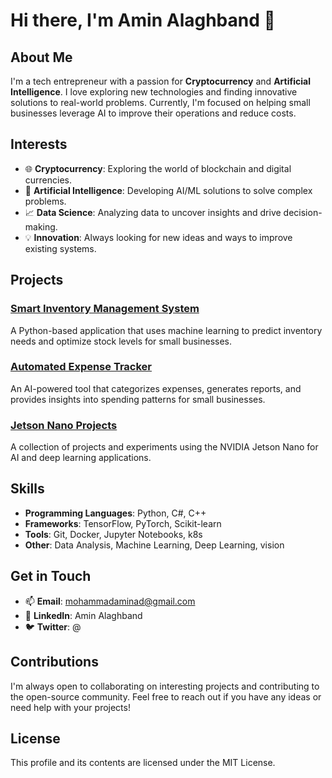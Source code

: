 # Hi there, I'm Amin Alaghband 👋

## About Me
I'm a tech entrepreneur with a passion for **Cryptocurrency** and **Artificial Intelligence**. I love exploring new technologies and finding innovative solutions to real-world problems. Currently, I'm focused on helping small businesses leverage AI to improve their operations and reduce costs.

## Interests
- 🌐 **Cryptocurrency**: Exploring the world of blockchain and digital currencies.
- 🤖 **Artificial Intelligence**: Developing AI/ML solutions to solve complex problems.
- 📈 **Data Science**: Analyzing data to uncover insights and drive decision-making.
- 💡 **Innovation**: Always looking for new ideas and ways to improve existing systems.

## Projects
### [Smart Inventory Management System](https://github.com/cryptoer-satoshi)
A Python-based application that uses machine learning to predict inventory needs and optimize stock levels for small businesses.

### [Automated Expense Tracker](https://github.com/cryptoer-satoshi)
An AI-powered tool that categorizes expenses, generates reports, and provides insights into spending patterns for small businesses.

### [Jetson Nano Projects](https://github.com/cryptoer-satoshi/jetson-nano)
A collection of projects and experiments using the NVIDIA Jetson Nano for AI and deep learning applications.

## Skills
- **Programming Languages**: Python, C#, C++
- **Frameworks**: TensorFlow, PyTorch, Scikit-learn
- **Tools**: Git, Docker, Jupyter Notebooks, k8s
- **Other**: Data Analysis, Machine Learning, Deep Learning, vision

## Get in Touch
- 📫 **Email**: mohammadaminad@gmail.com
- 💼 **LinkedIn**: Amin Alaghband
- 🐦 **Twitter**: @

## Contributions
I'm always open to collaborating on interesting projects and contributing to the open-source community. Feel free to reach out if you have any ideas or need help with your projects!

## License
This profile and its contents are licensed under the MIT License.
